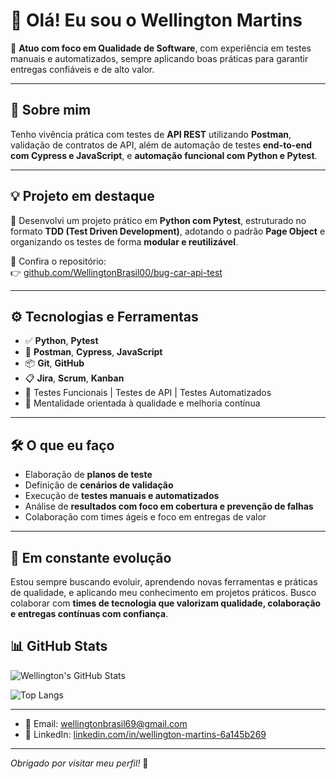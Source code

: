 # 👋 Olá! Eu sou o Wellington Martins

🔎 **Atuo com foco em Qualidade de Software**, com experiência em testes manuais e automatizados, sempre aplicando boas práticas para garantir entregas confiáveis e de alto valor.

---

## 🧪 Sobre mim

Tenho vivência prática com testes de **API REST** utilizando **Postman**, validação de contratos de API, além de automação de testes **end-to-end com Cypress e JavaScript**, e **automação funcional com Python e Pytest**.

---

## 💡 Projeto em destaque

🎯 Desenvolvi um projeto prático em **Python com Pytest**, estruturado no formato **TDD (Test Driven Development)**, adotando o padrão **Page Object** e organizando os testes de forma **modular e reutilizável**.

🔗 Confira o repositório:  
👉 [github.com/WellingtonBrasil00/bug-car-api-test](https://github.com/WellingtonBrasil00/bug-car-api-test)

---

## ⚙️ Tecnologias e Ferramentas

- ✅ **Python**, **Pytest**
- 🧪 **Postman**, **Cypress**, **JavaScript**
- 📦 **Git**, **GitHub**
- 📋 **Jira**, **Scrum**, **Kanban**
- 🧱 Testes Funcionais | Testes de API | Testes Automatizados
- 🧠 Mentalidade orientada à qualidade e melhoria contínua

---

## 🛠️ O que eu faço

- Elaboração de **planos de teste**
- Definição de **cenários de validação**
- Execução de **testes manuais e automatizados**
- Análise de **resultados com foco em cobertura e prevenção de falhas**
- Colaboração com times ágeis e foco em entregas de valor

---

## 🚀 Em constante evolução

Estou sempre buscando evoluir, aprendendo novas ferramentas e práticas de qualidade, e aplicando meu conhecimento em projetos práticos. Busco colaborar com **times de tecnologia que valorizam qualidade, colaboração e entregas contínuas com confiança**.

## 📊 GitHub Stats

![Wellington's GitHub Stats](https://github-readme-stats.vercel.app/api?username=WellingtonBrasil00&show_icons=true&theme=radical)

![Top Langs](https://github-readme-stats.vercel.app/api/top-langs/?username=WellingtonBrasil00&layout=compact&theme=radical)

---

- 📧 Email: [wellingtonbrasil69@gmail.com](mailto:wellingtonbrasil69@gmail.com)  
- 🔗 LinkedIn: [linkedin.com/in/wellington-martins-6a145b269](https://www.linkedin.com/in/wellington-martins-6a145b269/)

---

_Obrigado por visitar meu perfil!_ 🚀



